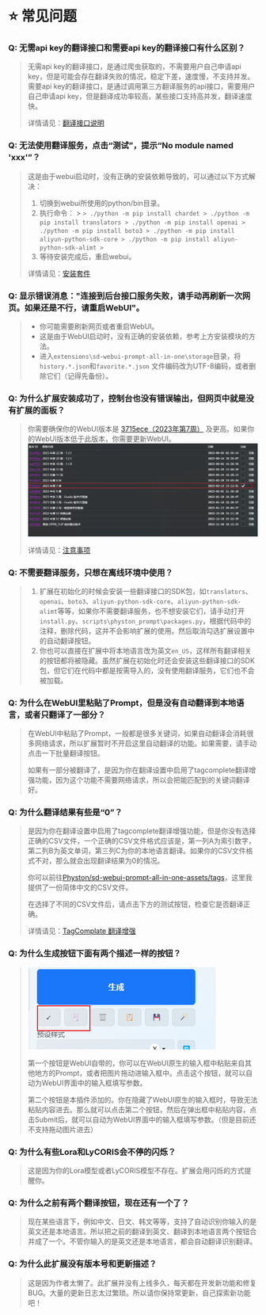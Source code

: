 # :star: 常见问题

### Q: 无需api key的翻译接口和需要api key的翻译接口有什么区别？

> 无需api key的翻译接口，是通过爬虫获取的，不需要用户自己申请api key，但是可能会存在翻译失败的情况，稳定下差，速度慢，不支持并发。需要api key的翻译接口，是通过调用第三方翻译服务的api接口，需要用户自己申请api key，但是翻译成功率较高，某些接口支持高并发，翻译速度快。
> 
> 详情请见：[翻译接口说明](/zh-CN/TranslationApiConfiguration.md#翻译接口说明)

### Q: 无法使用翻译服务，点击“测试”，提示“No module named 'xxx'”？

> 这是由于webui启动时，没有正确的安装依赖导致的，可以通过以下方式解决：
> 1. 切换到webui所使用的python/bin目录。
> 2. 执行命令：
     >    ```
     > ./python -m pip install chardet
     > ./python -m pip install translators
     > ./python -m pip install openai
     > ./python -m pip install boto3
     > ./python -m pip install aliyun-python-sdk-core
     > ./python -m pip install aliyun-python-sdk-alimt
     >    ```
> 3. 等待安装完成后，重启webui。
>
> 详情请见：[安装套件](/zh-CN/InstallationPackages.md)

### Q: 显示错误消息："连接到后台接口服务失败，请手动再刷新一次网页。如果还是不行，请重启WebUI"。

> - 你可能需要刷新网页或者重启WebUI。
> - 这是由于WebUI启动时，没有正确的安装依赖，参考上方安装模块的方法。
> - 进入`extensions\sd-webui-prompt-all-in-one\storage`目录，将`history.*.json`和`favorite.*.json` 文件编码改为UTF-8编码，或者删除它们（记得先备份）。

### Q: 为什么扩展安装成功了，控制台也没有错误输出，但网页中就是没有扩展的面板？

> 你需要确保你的WebUI版本是 [3715ece（2023年第7周）](https://github.com/AUTOMATIC1111/stable-diffusion-webui/commit/3715ece) 及更高。如果你的WebUI版本低于此版本，你需要更新WebUI。
> ![](../assets/images/minimum_version_webui.png)
> 
> 详情请见：[注意事项](/zh-CN/Installation.md#注意事项)

### Q: 不需要翻译服务，只想在离线环境中使用？

> 1. 扩展在初始化的时候会安装一些翻译接口的SDK包，如`translators`、`openai`、`boto3`、`aliyun-python-sdk-core`、`aliyun-python-sdk-alimt`等等，如果你不需要翻译服务，也不想安装它们，请手动打开`install.py`、`scripts\physton_prompt\packages.py`，根据代码中的注释，删除代码，这并不会影响扩展的使用。然后取消勾选扩展设置中的自动翻译按钮。
> 2. 你也可以直接在扩展中将本地语言改为英文`en_US`，这样所有翻译相关的按钮都将被隐藏。虽然扩展在初始化时还会安装这些翻译接口的SDK包，但它们在代码中都是按需导入的，没有使用翻译服务，它们也不会被加载。

### Q: 为什么在WebUI里粘贴了Prompt，但是没有自动翻译到本地语言，或者只翻译了一部分？

> 在WebUI中粘贴了Prompt，一般都是很多关键词，如果自动翻译会消耗很多网络请求，所以扩展暂时不开启这里自动翻译的功能。如果需要，请手动点击一下批量翻译按钮。
>
> 如果有一部分被翻译了，是因为你在翻译设置中启用了tagcomplete翻译增强功能，因为这个功能不需要网络请求，所以会把能匹配到的关键词翻译好。

### Q: 为什么翻译结果有些是“0”？

> 是因为你在翻译设置中启用了tagcomplete翻译增强功能，但是你没有选择正确的CSV文件，一个正确的CSV文件格式应该是，第一列A为索引数字，第二列B为英文单词，第三列C为你的本地语言翻译。如果你的CSV文件格式不对，那么就会出现翻译结果为0的情况。
>
> 你可以前往[Physton/sd-webui-prompt-all-in-one-assets/tags](https://github.com/Physton/sd-webui-prompt-all-in-one-assets/tree/main/tags)，这里我提供了一份简体中文的CSV文件。
>
> 在选择了不同的CSV文件后，请点击下方的测试按钮，检查它是否翻译正确。
> 
> 详情请见：[TagComplate 翻译增强](/zh-CN/TranslationApiConfiguration.md#tagcomplate-翻译增强)

### Q: 为什么生成按钮下面有两个描述一样的按钮？

> ![](../assets/images/paste.png)
>
> 第一个按钮是WebUI自带的，你可以在WebUI原生的输入框中粘贴来自其他地方的Prompt，或者把图片拖动进输入框中。点击这个按钮，就可以自动为WebUI界面中的输入框填写参数。
>
> 第二个按钮是本插件添加的。你在隐藏了WebUI原生的输入框时，导致无法粘贴内容进去。那么就可以点击第二个按钮，然后在弹出框中粘贴内容，点击Submit后，就可以自动为WebUI界面中的输入框填写参数。（但是目前还不支持拖动图片进去）

### Q: 为什么有些Lora和LyCORIS会不停的闪烁？

> 这是因为你的Lora模型或者LyCORIS模型不存在。扩展会用闪烁的方式提醒你。

### Q: 为什么之前有两个翻译按钮，现在还有一个了？

> 现在某些语言下，例如中文、日文、韩文等等，支持了自动识别你输入的是英文还是本地语言。所以把之前的翻译到英文、翻译到本地语言两个按钮合并成了一个。不管你输入的是英文还是本地语言，都会自动翻译识别翻译。

### Q: 为什么此扩展没有版本号和更新描述？

> 这是因为作者太懒了。此扩展并没有上线多久，每天都在开发新功能和修复BUG。大量的更新日志太过繁琐。所以请你保持常更新，自己探索新功能吧！